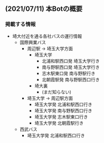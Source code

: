 ## (2021/07/11) 本Botの概要

### 掲載する情報
* 埼大付近を通る各社バスの運行情報
  * 国際興業バス
    * 周辺駅 → 埼玉大学方面
      * 埼玉大学
        * 北浦和駅西口発 埼玉大学行き
        * 南与野駅西口発 埼玉大学行き
        * 志木駅東口発 南与野駅行き
        * 北朝霞駅発 南与野駅西口行き
      * 埼大裏
        * (まだ知らない)
    * 埼玉大学 → 周辺駅方面
      * 埼玉大学発 北浦和駅西口行き
      * 埼玉大学発 南与野駅西口行き
      * 埼玉大学発 志木駅東口行き
      * 埼玉大学発 北朝霞駅行き
  * 西武バス
    * 埼玉大学発 北浦和駅西口行き